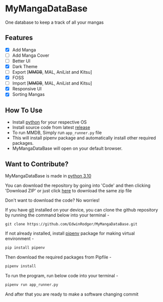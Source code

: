 # MyMangaDataBase

One database to keep a track of all your mangas

## Features

- [x] Add Manga
- [ ] Add Manga Cover
- [ ] Better UI
- [x] Dark Theme
- [ ] Export [~~MMDB~~, MAL, AniList and Kitsu]
- [x] FOSS
- [ ] Import [~~MMDB~~, MAL, AniList and Kitsu]
- [x] Responsive UI
- [x] Sorting Mangas

## How To Use

- Install [python](https://www.python.org/downloads/release/python-3108/) for your respective OS
- Install source code from latest [release](https://github.com/EdwinRodger/MyMangaDataBase/releases/latest)
- To run MMDB, Simply run `app_runner.py` file
- This will install pipenv package and automatically install other required packages.
- MyMangaDataBase will open on your default browser.

## Want to Contribute?

MyMangaDataBase is made in [python 3.10](https://www.python.org/downloads/release/python-3101/)

You can download the repository by going into 'Code' and then clicking 'Download ZIP' or just click [here](https://github.com/EdwinRodger/MyMangaDataBase/archive/refs/heads/main.zip) to download the same zip file

Don't want to download the code? No worries!

If you have [git](https://git-scm.com/) installed on your device, you can clone the github repository by running the command below into your terminal -

```git
git clone https://github.com/EdwinRodger/MyMangaDataBase.git
```

If not already installed, install [pipenv](https://pipenv.pypa.io/en/latest/) package for making virtual environment -

```python
pip install pipenv
```

Then download the required packages from Pipfile -

```python
pipenv install
```

To run the program, run below code into your terminal -

```python
pipenv run app_runner.py
```

And after that you are ready to make a software changing commit
